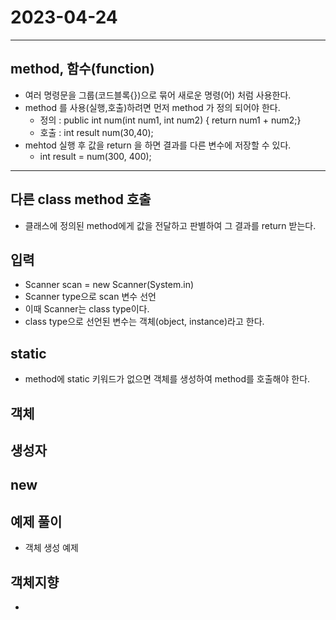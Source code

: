 # 2023-04-24

***
## method, 함수(function)
- 여러 명령문을 그룹(코드블록{})으로 묶어 새로운 명령(어) 처럼 사용한다.
- method 를 사용(실행,호출)하려면 먼저 method 가 정의 되어야 한다.
 	* 정의 : public int num(int num1, int num2) { return num1 + num2;}
 	* 호출 : int result num(30,40);
- mehtod 실행 후 값을 return 을 하면 결과를 다른 변수에 저장할 수 있다.
	* int result = num(300, 400);
***

## 다른 class method 호출
- 클래스에 정의된 method에게 값을 전달하고 판별하여 그 결과를 return 받는다.

## 입력 
- Scanner scan = new Scanner(System.in)
- Scanner type으로 scan 변수 선언
- 이때 Scanner는 class type이다. 
- class type으로 선언된 변수는 객체(object, instance)라고 한다.

## static
- method에 static 키워드가 없으면 객체를 생성하여 method를 호출해야 한다.

## 객체

## 생성자

## new

## 예제 풀이 
- 객체 생성 예제

## 객체지향
- 

